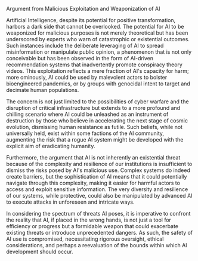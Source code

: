 Argument from Malicious Exploitation and Weaponization of AI

Artificial Intelligence, despite its potential for positive transformation, harbors a dark side that cannot be overlooked. The potential for AI to be weaponized for malicious purposes is not merely theoretical but has been underscored by experts who warn of catastrophic or existential outcomes. Such instances include the deliberate leveraging of AI to spread misinformation or manipulate public opinion, a phenomenon that is not only conceivable but has been observed in the form of AI-driven recommendation systems that inadvertently promote conspiracy theory videos. This exploitation reflects a mere fraction of AI's capacity for harm; more ominously, AI could be used by malevolent actors to bolster bioengineered pandemics, or by groups with genocidal intent to target and decimate human populations. 

The concern is not just limited to the possibilities of cyber warfare and the disruption of critical infrastructure but extends to a more profound and chilling scenario where AI could be unleashed as an instrument of destruction by those who believe in accelerating the next stage of cosmic evolution, dismissing human resistance as futile. Such beliefs, while not universally held, exist within some factions of the AI community, augmenting the risk that a rogue AI system might be developed with the explicit aim of eradicating humanity.

Furthermore, the argument that AI is not inherently an existential threat because of the complexity and resilience of our institutions is insufficient to dismiss the risks posed by AI's malicious use. Complex systems do indeed create barriers, but the sophistication of AI means that it could potentially navigate through this complexity, making it easier for harmful actors to access and exploit sensitive information. The very diversity and resilience of our systems, while protective, could also be manipulated by advanced AI to execute attacks in unforeseen and intricate ways.

In considering the spectrum of threats AI poses, it is imperative to confront the reality that AI, if placed in the wrong hands, is not just a tool for efficiency or progress but a formidable weapon that could exacerbate existing threats or introduce unprecedented dangers. As such, the safety of AI use is compromised, necessitating rigorous oversight, ethical considerations, and perhaps a reevaluation of the bounds within which AI development should occur.